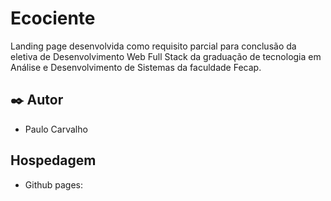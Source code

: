 # Ecociente

Landing page desenvolvida como requisito parcial para conclusão da eletiva de Desenvolvimento Web Full Stack da graduação de tecnologia em Análise e Desenvolvimento de Sistemas da faculdade Fecap.

## ✒️ Autor

- Paulo Carvalho

## Hospedagem

- Github pages: 



